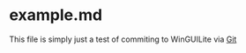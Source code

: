 # example.md
This file is simply just a test of commiting to WinGUILite via [Git](https://gitforwindows.org)